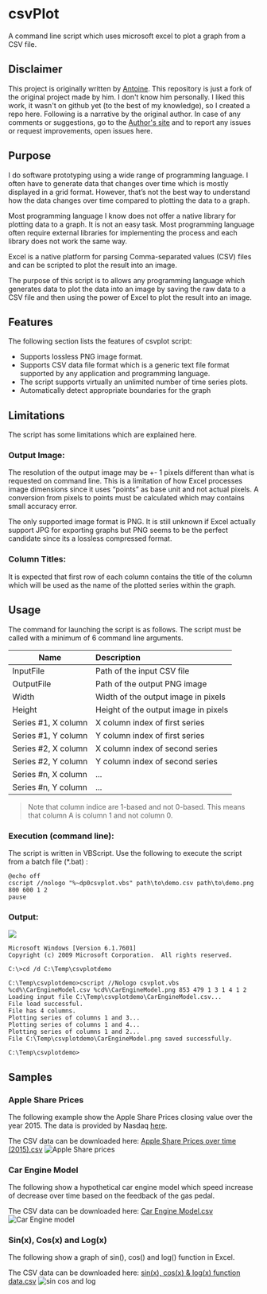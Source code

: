 # csvPlot
A command line script which uses microsoft excel to plot a graph from a CSV file.

## Disclaimer
This project is originally written by [Antoine](http://www.end2endzone.com/about-me/). This repository is just a fork of the original project made by him. I don't know him personally. I liked this work, it wasn't on github yet (to the best of my knowledge), so I created a repo here. Following is a narrative by the original author. In case of any comments or suggestions, go to the [Author's site](http://www.end2endzone.com/csvplot-a-command-line-script-which-uses-microsoft-excel-to-plot-a-graph-from-a-comma-separated-values-csv-file/) and to report any issues or request improvements, open issues here.

## Purpose
I do software prototyping using a wide range of programming language. I often have to generate data that changes over time which is mostly displayed in a grid format. However, that’s not the best way to understand how the data changes over time compared to plotting the data to a graph.

Most programming language I know does not offer a native library for plotting data to a graph. It is not an easy task. Most programming language often require external libraries for implementing the process and each library does not work the same way.

Excel is a native platform for parsing Comma-separated values (CSV) files and can be scripted to plot the result into an image.

The purpose of this script is to allows any programming language which generates data to plot the data into an image by saving the raw data to a CSV file and then using the power of Excel to plot the result into an image.

## Features
The following section lists the features of csvplot script:

* Supports lossless PNG image format.
* Supports CSV data file format which is a generic text file format supported by any application and programming language.
* The script supports virtually an unlimited number of time series plots.
* Automatically detect appropriate boundaries for the graph

## Limitations
The script has some limitations which are explained here.

### Output Image:
The resolution of the output image may be +- 1 pixels different than what is requested on command line. This is a limitation of how Excel processes image dimensions since it uses “points” as base unit and not actual pixels. A conversion from pixels to points must be calculated which may contains small accuracy error.

The only supported image format is PNG. It is still unknown if Excel actually support JPG for exporting graphs but PNG seems to be the perfect candidate since its a lossless compressed format.

### Column Titles:
It is expected that first row of each column contains the title of the column which will be used as the name of the plotted series within the graph.

## Usage
The command for launching the script is as follows. The script must be called with a minimum of 6 command line arguments.

| Name                   | Description    |  
| -----------------------|:-------------| 
| InputFile              |Path of the input CSV file | 
| OutputFile             |Path of the output PNG image      |  
| Width                  | Width of the output image in pixels     | 
|Height                  |Height of the output image in pixels|
|Series #1, X column	 |X column index of first series|
|Series #1, Y column	 |Y column index of first series|
|Series #2, X column	 |X column index of second series|
|Series #2, Y column	 |Y column index of second series|
|Series #n, X column	 |...|
|Series #n, Y column	 |...|

> Note that column indice are 1-based and not 0-based. This means that column A is column 1 and not column 0.

### Execution (command line): 
The script is written in VBScript.  Use the following to execute the script from a batch file (*.bat) :

``` dos
@echo off
cscript //nologo "%~dp0csvplot.vbs" path\to\demo.csv path\to\demo.png 800 600 1 2
pause
```

### Output:
![](https://github.com/saqibahmed515/csvPlot/blob/master/pics/csvplot-command-line-output.png)
```DOS
Microsoft Windows [Version 6.1.7601]
Copyright (c) 2009 Microsoft Corporation.  All rights reserved.
 
C:\>cd /d C:\Temp\csvplotdemo
 
C:\Temp\csvplotdemo>cscript //Nologo csvplot.vbs %cd%\CarEngineModel.csv %cd%\CarEngineModel.png 853 479 1 3 1 4 1 2 Loading input file C:\Temp\csvplotdemo\CarEngineModel.csv...
File load successful.
File has 4 columns.
Plotting series of columns 1 and 3...
Plotting series of columns 1 and 4...
Plotting series of columns 1 and 2...
File C:\Temp\csvplotdemo\CarEngineModel.png saved successfully.
 
C:\Temp\csvplotdemo>
```

## Samples
### Apple Share Prices

The following example show the Apple Share Prices closing value over the year 2015. The data is provided by Nasdaq [here](http://www.nasdaq.com/symbol/aapl/historical).

The CSV data can be downloaded here:
[Apple Share Prices over time (2015).csv](http://www.end2endzone.com/download/2212/)
![Apple Share prices](https://github.com/saqibahmed515/csvPlot/blob/master/pics/Apple-Share-Prices-over-time-2015.png)

### Car Engine Model

The following show a hypothetical car engine model which speed increase of decrease over time based on the feedback of the gas pedal.

The CSV data can be downloaded here: [Car Engine Model.csv](http://www.end2endzone.com/download/2214/)
![Car Engine model](https://github.com/saqibahmed515/csvPlot/blob/master/pics/csvplot.CarEngineModel.png)

### Sin(x), Cos(x) and Log(x)

The following show a graph of sin(), cos() and log() function in Excel.

The CSV data can be downloaded here: [sin(x), cos(x) & log(x) function data.csv](http://www.end2endzone.com/download/2216/)
![sin cos and log](https://github.com/saqibahmed515/csvPlot/blob/master/pics/sinxcosxlogx.png)
